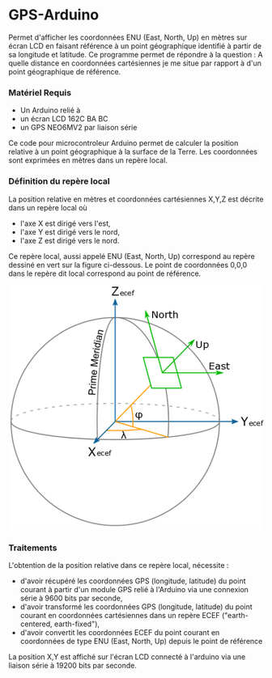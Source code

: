# GPS-Arduino
Permet d'afficher les coordonnées ENU (East, North, Up) en mètres sur écran LCD en faisant référence 
à un point géographique identifié à partir de sa longitude et latitude. Ce programme permet de répondre à la question : A quelle distance en coordonnées cartésiennes je me situe par rapport à d'un point géographique de référence. 

### Matériel Requis 
* Un Arduino relié à 
* un écran LCD 162C BA BC
* un GPS NEO6MV2 par liaison série


Ce code pour microcontroleur Arduino permet de calculer la 
position relative à un point géographique à la surface de la Terre. Les coordonnées sont exprimées en mètres dans un repère local.

### Définition du repère local
La position relative en mètres et coordonnées cartésiennes X,Y,Z est décrite dans un repère local où
* l'axe X est dirigé vers l'est,
* l'axe Y est dirigé vers le nord,
* l'axe Z est dirigé vers le nord.

Ce repère local, aussi appelé ENU (East, North, Up) correspond au repère dessiné en vert sur la figure ci-dessous.
Le point de coordonnées 0,0,0 dans le repère dit local correspond au point de référence.

![Repère ENU](ECEF_ENU_Longitude_Latitude_relationships.png)

### Traitements
L'obtention de la position relative dans ce repère local, nécessite  :
* d'avoir récupéré les coordonnées GPS (longitude, latitude) du point courant à partir d'un module GPS relié 
à l'Arduino via une connexion série à 9600 bits par seconde,
* d'avoir transformé les coordonnées GPS (longitude, latitude) du point courant en coordonnées cartésiennes dans un repère ECEF ("earth-centered, earth-fixed"),
* d'avoir convertit les coordonnées ECEF du point courant en coordonnées de type ENU (East, North, Up) depuis 
le point de référence

La position X,Y est affiché sur l'écran LCD connecté à l'arduino via une liaison série à 19200 bits par seconde.
